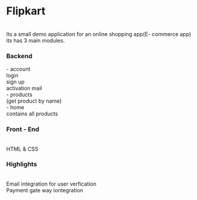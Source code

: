 <h1> Flipkart</h1><br>

<body>
  Its a small demo application for an online shopping app(E- commerce app)
  its has 3 main modules.<br>

  <H3>Backend</H3>
  - account <br>
      login <br>
      sign up<br>
      activation mail<br>
  - products<br>
      (get product by name)<br>
  - home<br>
     contains all products<br>
     
 <H3>Front - End</H3>  <br>
   HTML & CSS <br>

 <H3>Highlights</H3><br>
   Email integration for user verfication<br>
   Payment gate way iontegration<br>
   
      
</body>
